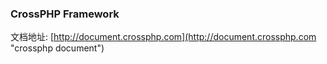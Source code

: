 ### CrossPHP Framework

文档地址: [http://document.crossphp.com](http://document.crossphp.com "crossphp document")
